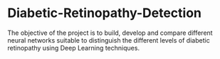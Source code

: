 # Diabetic-Retinopathy-Detection
The objective of the project is to build, develop and compare different neural networks suitable to distinguish the different levels of diabetic retinopathy using Deep Learning techniques.
